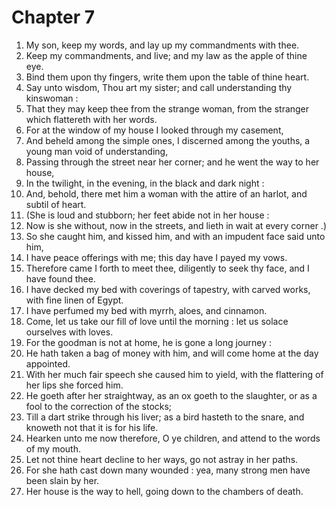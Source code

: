 # Chapter 7

1. My son, keep my words, and lay up my commandments with thee.
2. Keep my commandments, and live; and my law as the apple of thine eye.
3. Bind them upon thy fingers, write them upon the table of thine heart.
4. Say unto wisdom, Thou art my sister; and call understanding thy kinswoman :
5. That they may keep thee from the strange woman, from the stranger which flattereth with her words.
6. For at the window of my house I looked through my casement,
7. And beheld among the simple ones, I discerned among the youths, a young man void of understanding,
8. Passing through the street near her corner; and he went the way to her house,
9. In the twilight, in the evening, in the black and dark night :
10. And, behold, there met him a woman with the attire of an harlot, and subtil of heart.
11. (She is loud and stubborn; her feet abide not in her house :
12. Now is she without, now in the streets, and lieth in wait at every corner .)
13. So she caught him, and kissed him, and with an impudent face said unto him,
14. I have peace offerings with me; this day have I payed my vows.
15. Therefore came I forth to meet thee, diligently to seek thy face, and I have found thee.
16. I have decked my bed with coverings of tapestry, with carved works, with fine linen of Egypt.
17. I have perfumed my bed with myrrh, aloes, and cinnamon.
18. Come, let us take our fill of love until the morning : let us solace ourselves with loves.
19. For the goodman is not at home, he is gone a long journey :
20. He hath taken a bag of money with him, and will come home at the day appointed.
21. With her much fair speech she caused him to yield, with the flattering of her lips she forced him.
22. He goeth after her straightway, as an ox goeth to the slaughter, or as a fool to the correction of the stocks;
23. Till a dart strike through his liver; as a bird hasteth to the snare, and knoweth not that it is for his life.
24. Hearken unto me now therefore, O ye children, and attend to the words of my mouth.
25. Let not thine heart decline to her ways, go not astray in her paths.
26. For she hath cast down many wounded : yea, many strong men have been slain by her.
27. Her house is the way to hell, going down to the chambers of death.

